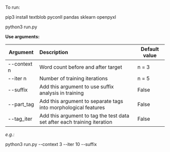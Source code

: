 To run:


pip3 install textblob pyconll pandas sklearn openpyxl

python3 run.py


**Use arguments:**


| Argument | Description | Default value  |
| ------------- | :------------- | ----- |
| --context n | Word count before and after target | n = 3 |
| --iter n | Number of training iterations | n = 5 |
| --suffix | Add this argument to use suffix analysis in training | False |
| --part_tag | Add this argument to separate tags into morphological features | False |
| --tag_iter | Add this argument to tag the test data set after each training iteration | False |

*e.g.:*

python3 run.py --context 3 --iter 10 --suffix
